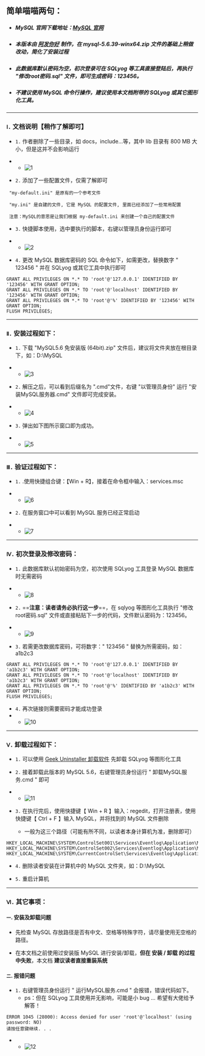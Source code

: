 ## 简单喵喵两句：

+ ##### MySQL 官网下载地址：[MySQL 官网](https://downloads.mysql.com/archives/installer/)

+ ##### 本版本由 [阿发你好](https://www.afanihao.cn) 制作，在 mysql-5.6.39-winx64.zip 文件的基础上稍做改动，简化了安装过程

+ ##### 此数据库默认密码为空，初次登录可在 SQLyog 等工具直接登陆后，再执行 "修改root密码.sql" 文件，即可生成密码：123456。

+ ##### 不建议使用 MySQL 命令行操作，建议使用本文档附带的 SQLyog 或其它图形化工具。


---


### `Ⅰ.` 文档说明【稍作了解即可】


+ `1.`  作者删除了一些目录，如 docs，include...等，其中 lib 目录有 800 MB 大小，但是这并不会影响运行
+ 
	+ ![1](https://user-images.githubusercontent.com/95027227/219694706-038322ac-eab5-4a46-9bdc-b4e4b40adad7.png)


+ `2.` 添加了一些配置文件，仅需了解即可

~~~
 "my-default.ini" 是原有的一个参考文件
 
 "my.ini" 是自建的文件, 它是 MySQL 的配置文件, 里面已经添加了一些常用配置
 
 注意：MySQL的意思是让我们根据 my-default.ini 来创建一个自己的配置文件
~~~


+ `3.` 快捷脚本使用，选中要执行的脚本，右键以管理员身份运行即可
+
	+ ![2](https://user-images.githubusercontent.com/95027227/219694709-6cde4e21-d2ce-4f27-bd97-313fe66fb51a.png)


+ `4.` 更改 MySQL 数据库密码的 SQL 命令如下，如需更改，替换数字 " 123456 " 并在 SQLyog 或其它工具中执行即可

```
GRANT ALL PRIVILEGES ON *.* TO 'root'@'127.0.0.1' IDENTIFIED BY '123456' WITH GRANT OPTION;
GRANT ALL PRIVILEGES ON *.* TO 'root'@'localhost' IDENTIFIED BY '123456' WITH GRANT OPTION;
GRANT ALL PRIVILEGES ON *.* TO 'root'@'%' IDENTIFIED BY '123456' WITH GRANT OPTION;
FLUSH PRIVILEGES;
```


***


### `Ⅱ.` 安装过程如下：


+  `1.` 下载 "MySQL5.6 免安装版 (64bit).zip" 文件后，建议将文件夹放在根目录下，如：D:\\MySQL
+ 
	+ ![3](https://user-images.githubusercontent.com/95027227/219694713-4ff34501-8b93-4a53-a8e6-c7ec13b52d21.png)


+  `2.`  解压之后，可以看到后缀名为 ".cmd"文件，右键 "以管理员身份" 运行 "安装MySQL服务器.cmd" 文件即可完成安装。
+ 
	+ ![4](https://user-images.githubusercontent.com/95027227/219694722-9c94ab52-8c45-44b2-9e3d-796103abc92c.png)


+  `3.`  弹出如下图所示窗口即为成功。
+ 
	+ ![5](https://user-images.githubusercontent.com/95027227/219694727-dcefc844-3733-45f8-b653-f12b51240d87.png)


***

### `Ⅲ.` 验证过程如下：


+  `1.` .使用快捷组合键：【Win + R】，接着在命令框中输入：services.msc
+ 
	+ ![6](https://user-images.githubusercontent.com/95027227/219694733-fa116d38-a9be-4d2c-bc59-6474d142fe9f.png)


+  `2.`  在服务窗口中可以看到 MySQL 服务已经正常启动
+ 
	+ ![7](https://user-images.githubusercontent.com/95027227/219694738-96473a6c-da72-45e5-9fcf-997510f36a53.png)


***


### `Ⅳ.` 初次登录及修改密码：


+  `1.`  此数据库默认初始密码为空，初次使用 SQLyog 工具登录 MySQL 数据库时无需密码
+ 
	+ ![8](https://user-images.githubusercontent.com/95027227/219694743-2ef0ece0-f4ec-4431-8615-cfad4673faad.png)


+  `2.`  ==**注意：读者请务必执行这一步**==，在 sqlyog 等图形化工具执行 "修改root密码.sql" 文件或直接粘贴下一步的代码，文件默认密码为：123456。
+ 
	+ ![9](https://user-images.githubusercontent.com/95027227/219694745-9437cbb0-185e-4b8a-bc0d-d16eb0ab77eb.png)


+  `3.`  若需更改数据库密码，可将数字：" 123456 " 替换为所需密码，如：a1b2c3

```
GRANT ALL PRIVILEGES ON *.* TO 'root'@'127.0.0.1' IDENTIFIED BY 'a1b2c3' WITH GRANT OPTION;
GRANT ALL PRIVILEGES ON *.* TO 'root'@'localhost' IDENTIFIED BY 'a1b2c3' WITH GRANT OPTION;
GRANT ALL PRIVILEGES ON *.* TO 'root'@'%' IDENTIFIED BY 'a1b2c3' WITH GRANT OPTION;
FLUSH PRIVILEGES;
```


+  `4.`  再次链接则需要密码才能成功登录
+ 
	+ ![10](https://user-images.githubusercontent.com/95027227/219694751-b6081550-64b4-460a-bc95-ea1cfc6706e3.png)

***

### `Ⅴ.` 卸载过程如下：


+  `1.`  可以使用 [Geek Uninstaller 卸载软件](https://geekuninstaller.com/download) 先卸载 SQLyog 等图形化工具

+  `2.` 接着卸载此版本的 MySQL 5.6，右键管理员身份运行 " 卸载MySQL服务.cmd " 即可
+ 
	+ ![11](https://user-images.githubusercontent.com/95027227/219694757-22d36347-39ce-41a3-885f-5e5f6cfb7d45.png)

+  `3.`  在执行完后，使用快捷键【 Win + R 】输入：regedit，打开注册表，使用快捷键【 Ctrl + F 】输入 MySQL，并将找到的 MySQL 文件删除

	+ 一般为这三个路径（可能有所不同，以读者本身计算机为准，删除即可）

```
HKEY_LOCAL_MACHINE\SYSTEM\ControlSet001\Services\Eventlog\Application\MySQL
HKEY_LOCAL_MACHINE\SYSTEM\ControlSet002\Services\Eventlog\Application\MySQL
HKEY_LOCAL_MACHINE\SYSTEM\CurrentControlSet\Services\Eventlog\Application\MySQL
```

+  `4.` 删除读者安装在计算机中的 MySQL 文件夹，如：D:\\MySQL

+  `5.` 重启计算机

***

### `Ⅵ.` 其它事项：


#### `一`. 安装及卸载问题

+ 先检查 MySQL 存放路径是否有中文、空格等特殊字符，请尽量使用无空格的路径。

+ 在本文档之前使用过安装版 MySQL 进行安装/卸载，**但在 安装 / 卸载 的过程中失败**，本文档 **建议读者直接重装系统**


#### `二`. 报错问题

+  `1.`  右键管理员身份运行 " 运行MySQL服务.cmd " 会报错，错误代码如下。
	+ ps：但在 SQLyog 工具使用并无影响，可能是小 bug ... 希望有大佬给予解答！  

```
ERROR 1045 (28000): Access denied for user 'root'@'localhost' (using password: NO)
请按任意键继续. . .
```
+ 
	+ ![12](https://user-images.githubusercontent.com/95027227/219694761-8e0a331e-8ee1-4a40-a554-10ff00e27ace.png)
